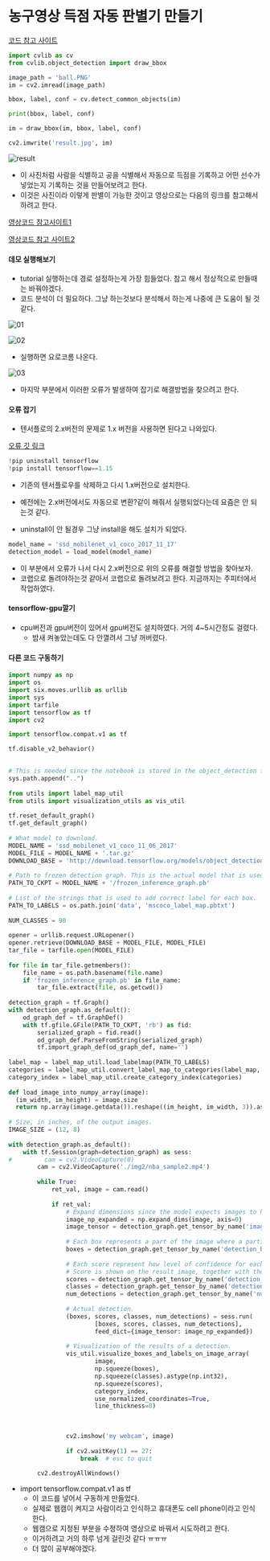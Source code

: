 # 농구영상 득점 자동 판별기 만들기

[코드 참고 사이트](https://bskyvision.com/678)

```python
import cvlib as cv
from cvlib.object_detection import draw_bbox

image_path = 'ball.PNG' 
im = cv2.imread(image_path)

bbox, label, conf = cv.detect_common_objects(im)

print(bbox, label, conf)

im = draw_bbox(im, bbox, label, conf) 

cv2.imwrite('result.jpg', im) 
```

![result](./img2/result.jpg)

- 이 사진처럼 사람을 식별하고 공을 식별해서 자동으로 득점을 기록하고 어떤 선수가 넣었는지 기록하는 것을 만들어보려고 한다.
- 이것은 사진이라 이렇게 판별이 가능한 것이고 영상으로는 다음의 링크를 참고해서 하려고 한다.

[영상코드 참고사이트1](https://m.blog.naver.com/PostView.nhn?blogId=gyurse&logNo=221182329076&proxyReferer=https:%2F%2Fwww.google.co.kr%2F)

[영상코드 참고 사이트2](https://hwangpy.tistory.com/3)

#### 데모 실행해보기

- tutorial 실행하는데 경로 설정하는게 가장 힘들었다. 참고 해서 정상적으로 만들때는 바꿔야겠다.
- 코드 분석이 더 필요하다. 그냥 하는것보다 분석해서 하는게 나중에 큰 도움이 될 것 같다.

![01](./img2/01.png)

![02](./img2/02.png)

- 실행하면 요로코롬 나온다.

![03](./img2/03.jpg)

- 마지막 부분에서 이러한 오류가 발생하여 잡기로 해결방법을 찾으려고 한다.

#### 오류 잡기

- 텐서플로의 2.x버전의 문제로 1.x 버전을 사용하면 된다고 나와있다.

[오류 깃 링크](https://github.com/tensorflow/models/issues/9304)

```python
!pip uninstall tensorflow
!pip install tensorflow==1.15
```

- 기존의 텐서플로우를 삭제하고 다시 1.x버전으로 설치한다.
- 예전에는 2.x버전에서도 자동으로 변환?같이 해줘서 실행되었다는데 요즘은 안 되는것 같다.

- uninstall이 안 될경우 그냥 install을 해도 설치가 되었다.

```python
model_name = 'ssd_mobilenet_v1_coco_2017_11_17'
detection_model = load_model(model_name)
```

- 이 부분에서 오류가 나서 다시 2.x버전으로 위의 오류를 해결할 방법을 찾아보자.
- 코랩으로 돌려야하는것 같아서 코랩으로 돌려보려고 한다. 지금까지는 주피터에서 작업하였다.

#### tensorflow-gpu깔기

- cpu버전과 gpu버전이 있어서 gpu버전도 설치하였다. 거의 4~5시간정도 걸렸다.
  - 밤새 켜놓았는데도 다 안껼려서 그냥 꺼버렸다.

#### 다른 코드 구동하기

```python
import numpy as np
import os
import six.moves.urllib as urllib
import sys
import tarfile
import tensorflow as tf
import cv2

import tensorflow.compat.v1 as tf 

tf.disable_v2_behavior()

 
# This is needed since the notebook is stored in the object_detection folder.
sys.path.append("..")
 
from utils import label_map_util
from utils import visualization_utils as vis_util
 
tf.reset_default_graph()
tf.get_default_graph()
 
# What model to download.
MODEL_NAME = 'ssd_mobilenet_v1_coco_11_06_2017'
MODEL_FILE = MODEL_NAME + '.tar.gz'
DOWNLOAD_BASE = 'http://download.tensorflow.org/models/object_detection/'
 
# Path to frozen detection graph. This is the actual model that is used for the object detection.
PATH_TO_CKPT = MODEL_NAME + '/frozen_inference_graph.pb'
 
# List of the strings that is used to add correct label for each box.
PATH_TO_LABELS = os.path.join('data', 'mscoco_label_map.pbtxt')
 
NUM_CLASSES = 90
 
opener = urllib.request.URLopener()
opener.retrieve(DOWNLOAD_BASE + MODEL_FILE, MODEL_FILE)
tar_file = tarfile.open(MODEL_FILE)
 
for file in tar_file.getmembers():
    file_name = os.path.basename(file.name)
    if 'frozen_inference_graph.pb' in file_name:
        tar_file.extract(file, os.getcwd())
 
detection_graph = tf.Graph()
with detection_graph.as_default():
    od_graph_def = tf.GraphDef()
    with tf.gfile.GFile(PATH_TO_CKPT, 'rb') as fid:
        serialized_graph = fid.read()
        od_graph_def.ParseFromString(serialized_graph)
        tf.import_graph_def(od_graph_def, name='')
        
label_map = label_map_util.load_labelmap(PATH_TO_LABELS)
categories = label_map_util.convert_label_map_to_categories(label_map, max_num_classes=NUM_CLASSES, use_display_name=True)
category_index = label_map_util.create_category_index(categories)
 
def load_image_into_numpy_array(image):
  (im_width, im_height) = image.size
  return np.array(image.getdata()).reshape((im_height, im_width, 3)).astype(np.uint8)
  
# Size, in inches, of the output images.
IMAGE_SIZE = (12, 8)
 
with detection_graph.as_default():
    with tf.Session(graph=detection_graph) as sess:
#         cam = cv2.VideoCapture(0)
        cam = cv2.VideoCapture('./img2/nba_sample2.mp4')
        
        while True:
            ret_val, image = cam.read()
            
            if ret_val:
                # Expand dimensions since the model expects images to have shape: [1, None, None, 3]
                image_np_expanded = np.expand_dims(image, axis=0)
                image_tensor = detection_graph.get_tensor_by_name('image_tensor:0')
                
                # Each box represents a part of the image where a particular object was detected.
                boxes = detection_graph.get_tensor_by_name('detection_boxes:0')
                
                # Each score represent how level of confidence for each of the objects.
                # Score is shown on the result image, together with the class label.
                scores = detection_graph.get_tensor_by_name('detection_scores:0')
                classes = detection_graph.get_tensor_by_name('detection_classes:0')
                num_detections = detection_graph.get_tensor_by_name('num_detections:0')
                
                # Actual detection.
                (boxes, scores, classes, num_detections) = sess.run(
                        [boxes, scores, classes, num_detections],
                        feed_dict={image_tensor: image_np_expanded})
                
                # Visualization of the results of a detection.
                vis_util.visualize_boxes_and_labels_on_image_array(
                        image,
                        np.squeeze(boxes),
                        np.squeeze(classes).astype(np.int32),
                        np.squeeze(scores),
                        category_index,
                        use_normalized_coordinates=True,
                        line_thickness=8)
               
            
                
                cv2.imshow('my webcam', image)
                
                if cv2.waitKey(1) == 27: 
                    break  # esc to quit
        
        cv2.destroyAllWindows()

```

- import tensorflow.compat.v1 as tf 
  - 이 코드를 넣어서 구동하게 만들었다.
  - 실제로 웹캠이 켜지고 사람이라고 인식하고 휴대폰도 cell phone이라고 인식한다.
  - 웹캠으로 지정된 부분을 수정하여 영상으로 바꿔서 시도하려고 한다.
  - 이거하려고 거의 하루 넘게 걸린것 같다 ㅠㅠㅠ
  - 더 많이 공부해야겠다.

